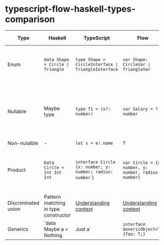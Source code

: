 # typescript-flow-haskell-types-comparison

| Type  | Haskell  | TypeScript  | Flow | JsDoc | JSON Schema  |
|---|---|---|---|---|---|
| Enum  |  `data Shape = Circle \| Triangle` | `type Shape = CircleInterface \| TriangleInterface`  |  `var Shape: CircleVar \| TriangleVar` | `({x: number, y: number, r: number}|{{x: number, y: number, a: number, b: number, c: number}})` |`anyOf: [{ type: "object"}, { type: "object"}]` |
| Nullable | Maybe type | `type T1 = (x?: number)` | `var Salary = ?number` | `{?number}` | Depends on parser, either `type: null` if it supports undefined as well or using `required` |
| Non-nulalble | - | `let s = e!.name` | ? | `{!{number}}`  | - | `required: ['field']` |
|Product|`Data Circle = Int Int Int`| `interface Circle {x: number; y: number; radius: number` }| `var Circle = {x: number, y: number, radius: number}` | `{{x: number; y: number; radius: number}}` | `type: "object", properties: {x: "number", y: "number", radius: "number"}` |
| Discriminated union  |  Pattern matching in type constructor | [Understanding context](https://github.com/Microsoft/TypeScript/pull/9163)  |  [Understanding context](https://flowtype.org/blog/2015/07/03/Disjoint-Unions.html) |  - | - |
|Generics| `data Maybe a = Nothing | Just a`  | `interface GenericObject<T> {foo: T;}` | `type GenericObject<T> = { foo: T };` | - | - |

